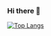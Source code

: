 ### Hi there 👋
[![Top Langs](https://github-readme-stats.vercel.app/api/top-langs/?username=jaredmbenitez)](https://github.com/jaredmbenitez/github-readme-stats)
<!--
**Jaredmbenitez/Jaredmbenitez** is a ✨ _special_ ✨ repository because its `README.md` (this file) appears on your GitHub profile.

Here are some ideas to get you started:

- 🔭 I’m currently working on ...
- 🌱 I’m currently learning ...
- 👯 I’m looking to collaborate on ...
- 🤔 I’m looking for help with ...
- 💬 Ask me about ...
- 📫 How to reach me: ...
- 😄 Pronouns: ...
- ⚡ Fun fact: ...
-->
